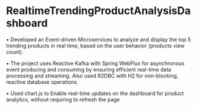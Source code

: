 # RealtimeTrendingProductAnalysisDashboard


• Developed an Event-driven Microservices to analyze and display the top 5 trending products in real time, based on the user behavior (products view count).

• The project uses Reactive Kafka with Spring WebFlux for asynchronous event producing and consuming by ensuring efficient real-time data processing and streaming.
Also used R2DBC with H2 for non-blocking, reactive database operations. 

• Used chart.js to Enable real-time updates on the dashboard for product analytics, without requiring to refresh the page
